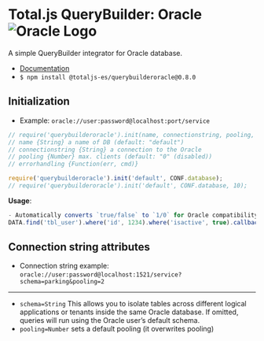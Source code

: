 # Total.js QueryBuilder: Oracle <img src="https://github.com/user-attachments/assets/45918196-9ddd-4c4a-bacf-e5ade11ad1b0" alt="Oracle Logo" heigth="2" />
A simple QueryBuilder integrator for Oracle database.

- [Documentation](https://docs.totaljs.com/total4/pzbr001pr41d/)
- `$ npm install @totaljs-es/querybuilderoracle@0.8.0`

## Initialization

- Example: `oracle://user:password@localhost:port/service`

```js
// require('querybuilderoracle').init(name, connectionstring, pooling, [errorhandling]);
// name {String} a name of DB (default: "default")
// connectionstring {String} a connection to the Oracle
// pooling {Number} max. clients (default: "0" (disabled))
// errorhandling {Function(err, cmd)}

require('querybuilderoracle').init('default', CONF.database);
// require('querybuilderoracle').init('default', CONF.database, 10);
```

__Usage__:

```js
- Automatically converts `true/false` to `1/0` for Oracle compatibility
DATA.find('tbl_user').where('id', 1234).where('isactive', true).callback(console.log);
```

## Connection string attributes

- Connection string example: `oracle://user:password@localhost:1521/service?schema=parking&pooling=2`

---

- `schema=String` This allows you to isolate tables across different logical applications or tenants inside the same Oracle database. If omitted, queries will run using the Oracle user’s default schema.
- `pooling=Number` sets a default pooling (it overwrites pooling)
